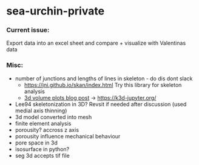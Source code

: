 # sea-urchin-private

### Current issue:
Export data into an excel sheet and compare + visualize with Valentinas data

### Misc:
* number of junctions and lengths of lines in skeleton - do dis dont slack
  * https://jni.github.io/skan/index.html Try this library for skeleton analysis
  * [3d volume plots blog post](https://blog.jupyter.org/ipygany-jupyter-into-the-third-dimension-29a97597fc33) -> https://k3d-jupyter.org/
* Lee94 skeletonization in 3D? Revsit if needed after discussion (used medial axis thinning)
* 3d model converted into mesh
* finite element analysis
* porousity? accross z axis
* porousity influence mechanical behaviour
* pore space in 3d
* isosurface in python?
* seg 3d accepts tif file
